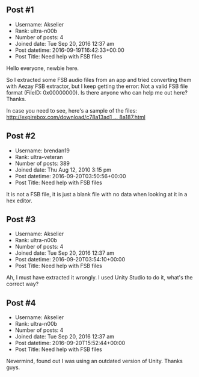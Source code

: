 ## Post #1
- Username: Akselier
- Rank: ultra-n00b
- Number of posts: 4
- Joined date: Tue Sep 20, 2016 12:37 am
- Post datetime: 2016-09-19T16:42:33+00:00
- Post Title: Need help with FSB files

Hello everyone, newbie here.

So I extracted some FSB audio files from an app and tried converting them with Aezay FSB extractor, but I keep getting the error: Not a valid FSB file format (FileID: 0x00000000).
Is there anyone who can help me out here? Thanks.

In case you need to see, here's a sample of the files:
[http://expirebox.com/download/c78a13ad1 ... 8a187.html](http://expirebox.com/download/c78a13ad16cc2b1d589d615a00e8a187.html)
## Post #2
- Username: brendan19
- Rank: ultra-veteran
- Number of posts: 389
- Joined date: Thu Aug 12, 2010 3:15 pm
- Post datetime: 2016-09-20T03:50:56+00:00
- Post Title: Need help with FSB files

It is not a FSB file, it is just a blank file with no data when looking at it in a hex editor.
## Post #3
- Username: Akselier
- Rank: ultra-n00b
- Number of posts: 4
- Joined date: Tue Sep 20, 2016 12:37 am
- Post datetime: 2016-09-20T03:54:10+00:00
- Post Title: Need help with FSB files

Ah, I must have extracted it wrongly. I used Unity Studio to do it, what's the correct way?
## Post #4
- Username: Akselier
- Rank: ultra-n00b
- Number of posts: 4
- Joined date: Tue Sep 20, 2016 12:37 am
- Post datetime: 2016-09-20T15:52:44+00:00
- Post Title: Need help with FSB files

Nevermind, found out I was using an outdated version of Unity. Thanks guys.
